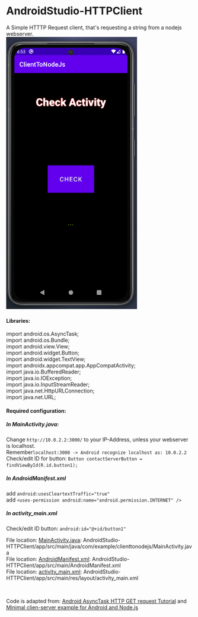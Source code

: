 # AndroidStudio-HTTPClient

A Simple HTTTP Request client, that's requesting a string from a nodejs webserver.<br>
![Tux, the Linux mascot](ScreenshotOfApp.png)
#### Libraries:<br>
import android.os.AsyncTask;<br>
import android.os.Bundle;<br>
import android.view.View;<br>
import android.widget.Button;<br>
import android.widget.TextView;<br>
import androidx.appcompat.app.AppCompatActivity;<br>
import java.io.BufferedReader;<br>
import java.io.IOException;<br>
import java.io.InputStreamReader;<br>
import java.net.HttpURLConnection;<br>
import java.net.URL;<br>

#### Required configuration:

##### In MainActivity.java: 
Change `http://10.0.2.2:3000/` 
to your IP-Address, unless your webserver is localhost. <br>
Remember`localhost:3000 -> Android recognize localhost as: 10.0.2.2` <br>
Check/edit ID for button: `Button contactServerButton = findViewById(R.id.button1);`<br>
##### In AndroidManifest.xml<br> 
add `android:usesCleartextTraffic="true"`<br>
add `<uses-permission android:name="android.permission.INTERNET" />`<br>

##### In activity_main.xml<br>
Check/edit ID button: `android:id="@+id/button1"`

File location: [MainActivity.java](https://github.com/KushMax/AndroidStudio-HTTPClient/blob/master/app/src/main/java/com/example/clienttonodejs/MainActivity.java): AndroidStudio-HTTPClient/app/src/main/java/com/example/clienttonodejs/MainActivity.java<br>
File location: [AndroidManifest.xml](https://github.com/KushMax/AndroidStudio-HTTPClient/blob/master/app/src/main/AndroidManifest.xml): AndroidStudio-HTTPClient/app/src/main/AndroidManifest.xml<br>
File location: [activity_main.xml](https://github.com/KushMax/AndroidStudio-HTTPClient/blob/master/app/src/main/res/layout/activity_main.xml): AndroidStudio-HTTPClient/app/src/main/res/layout/activity_main.xml<br>

<br>

Code is adapted from: 
[Android AsyncTask HTTP GET request Tutorial](https://medium.com/@JasonCromer/android-asynctask-http-request-tutorial-6b429d833e28) and
[Minimal clien-server example for Android and Node.js](https://suragch.medium.com/minimal-client-server-example-for-android-and-node-js-343780f28c28)<br>
